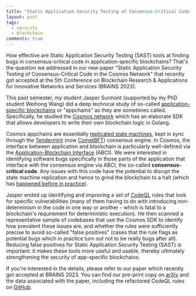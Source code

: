 ```yaml
---
title: "Static Application Security Testing of Consensus-Critical Code in the Cosmos Network"
layout: post
tags:
  - security
  - blockchain
comments: true
---
```


How effective are Static Application Security Testing (SAST) tools at finding bugs in consensus-critical code in application-specific blockchains?
That's the question we addressed in our new paper "Static Application Security Testing of Consensus-Critical Code in the Cosmos Network" that recently got accepted at the 
5th Conference on Blockchain Research & Applications for Innovative Networks and Services (BRAINS 2023).

<!--more-->

This past semester, my student Jasper Surmont (supported by my PhD student Weihong Wang) did a deep technical study of so-called
[application-specific blockchains](https://www.alchemy.com/overviews/what-is-an-appchain)
or "appchains" as they are sometimes called. Specifically, he studied the [Cosmos network](https://cosmos.network/) which has an elaborate SDK that allows
developers to write their own blockchain logic in Golang.

Cosmos appchains are essentially [replicated state machines](https://en.wikipedia.org/wiki/State_machine_replication),
kept in sync through the [Tendermint](https://docs.tendermint.com/v0.34/introduction/what-is-tendermint.html)
(now [CometBFT](https://cometbft.com/)) consensus engine. In Cosmos, the interface between
application and blockchain is particularly well-defined via the [Application-Blockchain Interface](https://docs.cosmos.network/main/intro/sdk-app-architecture) (ABCI).
We were interested in identifying software bugs specifically
in those parts of the application that interface with the consensus engine via ABCI, the so-called __consensus-critical code__. Any issues with this code have the potential
to disrupt the state machine replication and hence to grind the blockchain to a halt (which has [happened before in practice](https://thenewscrypto.com/thorchain-network-back-online-after-20-5-hours-of-outage/)).

Jasper ended up identifying and improving a set of [CodeQL](https://codeql.github.com/docs/) rules that look for specific vulnerabilities
(many of them having to do with introducing non-determinism
in the code in one way or another - which is fatal to a blockchain's requirement for deterministic execution). He then scanned a representative sample of codebases
that use the Cosmos SDK to identify how prevalent these issues are, and whether the rules were sufficiently precise to avoid so-called "false positives"
(cases that the rule flags as potential bugs which in practice turn out not to be really bugs after all). Reducing false positives for Static Application Security
Testing (SAST) is important: it makes these tools more useful and usable, thereby ultimately strengthening the security of app-specific blockchains.

If you're interested in the details, please refer to our paper which recently got accepted at BRAINS 2023. You can find our pre-print copy on [arXiv](https://arxiv.org/abs/2308.10613) and the
data associated with the paper, including the refactored CodeQL rules on [GitHub](https://github.com/JasperSurmont/cosmos-sdk-codeql).
